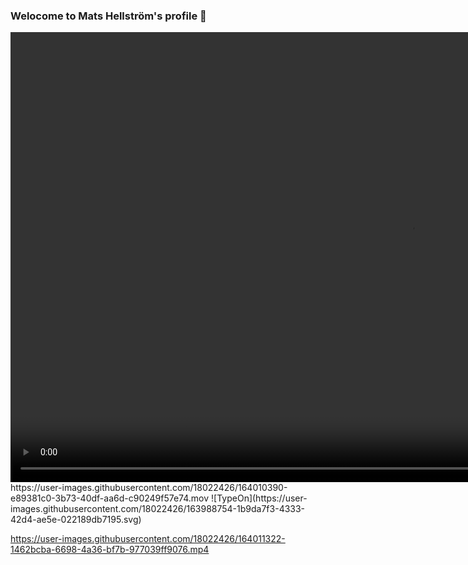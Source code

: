### Welocome to Mats Hellström's profile 👋
<video width="1280" height="720" controls autoplay muted loop>
<source src="videos/WebIntroG.mp4" type="video/mp4">
 Your browser does not support the video tag.
</video>
https://user-images.githubusercontent.com/18022426/164010390-e89381c0-3b73-40df-aa6d-c90249f57e74.mov
![TypeOn](https://user-images.githubusercontent.com/18022426/163988754-1b9da7f3-4333-42d4-ae5e-022189db7195.svg)





https://user-images.githubusercontent.com/18022426/164011322-1462bcba-6698-4a36-bf7b-977039ff9076.mp4





<!--




**mahe54/mahe54** is a ✨ _special_ ✨ repository because its `README.md` (this file) appears on your GitHub profile.

Here are some ideas to get you started:

- 🔭 I’m currently working on ...
- 🌱 I’m currently learning ...
- 👯 I’m looking to collaborate on ...
- 🤔 I’m looking for help with ...
- 💬 Ask me about ...
- 📫 How to reach me: ...
- 😄 Pronouns: ...
- ⚡ Fun fact: ...
-->

